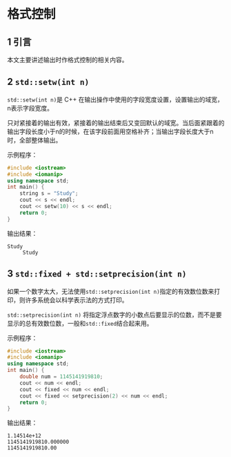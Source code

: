 # 格式控制

## 1 引言

本文主要讲述输出时作格式控制的相关内容。

## 2 `std::setw(int n)`

`std::setw(int n)`是 C++ 在输出操作中使用的字段宽度设置，设置输出的域宽，n表示字段宽度。

只对紧接着的输出有效，紧接着的输出结束后又变回默认的域宽。当后面紧跟着的输出字段长度小于n的时候，在该字段前面用空格补齐；当输出字段长度大于n时，全部整体输出。

示例程序：
```cpp
#include <iostream>
#include <iomanip>
using namespace std;
int main() {
    string s = "Study";
    cout << s << endl;
    cout << setw(10) << s << endl;
    return 0;
}
```

输出结果：
```
Study     
     Study
```
## 3 `std::fixed + std::setprecision(int n)`

如果一个数字太大，无法使用`std::setprecision(int n)`指定的有效数位数来打印，则许多系统会以科学表示法的方式打印。

`std::setprecision(int n)` 将指定浮点数字的小数点后要显示的位数，而不是要显示的总有效数位数，一般和`std::fixed`结合起来用。

示例程序：
```cpp
#include <iostream>
#include <iomanip>
using namespace std;
int main() {
    double num = 1145141919810;
    cout << num << endl;
    cout << fixed << num << endl;
    cout << fixed << setprecision(2) << num << endl;
    return 0;
}
```

输出结果：
```
1.14514e+12
1145141919810.000000
1145141919810.00
```